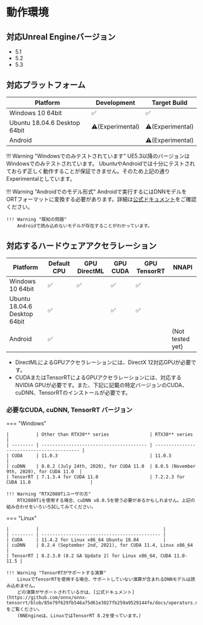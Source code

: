 # 動作環境

## 対応Unreal Engineバージョン

- 5.1
- 5.2
- 5.3

## 対応プラットフォーム

| Platform                   | Development | Target Build |
| -------------------------- | ----------- | ------------ |
| Windows 10 64bit           | ✅          | ✅          |
| Ubuntu 18.04.6 Desktop 64bit | ⚠️(Experimental) | ⚠️(Experimental) | 
| Android                    |             | ⚠️(Experimental) |

!!! Warning "Windowsでのみテストされています"
    UE5.3以降のバージョンはWindowsでのみテストされています。
    UbuntuやAndroidでは十分にテストされておらず正しく動作することが保証できません。そのため上記の通りExperimentalとしています。

!!! Warning "Androidでのモデル形式"
    Androidで実行するにはDNNモデルをORTフォーマットに変換する必要があります。詳細は[公式ドキュメント](https://onnxruntime.ai/docs/reference/ort-format-models.html#convert-onnx-models-to-ort-format)をご確認ください。

    !!! Warning "既知の問題"
        Androidで読み込めないモデルが存在することがわかっています。

## 対応するハードウェアアクセラレーション

| Platform                   | Default CPU | GPU DirectML | GPU CUDA | GPU TensorRT | NNAPI |
| -------------------------- | ----------- | ------------ | -------- |------------- | ----- |
| Windows 10 64bit           | ✅          | ✅          | ✅       | ✅          |       |
| Ubuntu 18.04.6 Desktop 64bit | ✅          |              | ✅      | ✅          |        |
| Android                    | ✅          |              |          |             | (Not tested yet) |

- DirectMLによるGPUアクセラレーションには、DirectX 12対応GPUが必要です。
- CUDAまたはTensorRTによるGPUアクセラレーションには、対応するNVIDIA GPUが必要です。また、下記に記載の特定バージョンのCUDA、cuDNN、TensorRTのインストールが必要です。

### 必要なCUDA, cuDNN, TensorRT バージョン

=== "Windows"

    |          | Other than RTX30** series               | RTX30** series                             |
    | -------- | --------------------------------------- | ------------------------------------------ |
    | CUDA     | 11.0.3                                  | 11.0.3                                     |
    | cuDNN    | 8.0.2 (July 24th, 2020), for CUDA 11.0  | 8.0.5 (November 9th, 2020), for CUDA 11.0  |
    | TensorRT | 7.1.3.4 for CUDA 11.0                   | 7.2.2.3 for CUDA 11.0                      |

    !!! Warning "RTX2080Tiユーザの方"
        RTX2080Tiを使用する場合、cuDNN v8.0.5を使う必要があるかもしれません。上記の組み合わせをいろいろ試してみてください。

=== "Linux"

    |          |                                              |
    | -------- | -------------------------------------------- |
    | CUDA     | 11.4.2 for Linux x86_64 Ubuntu 18.04         |
    | cuDNN    | 8.2.4 (September 2nd, 2021), for CUDA 11.4, Linux x86_64 |
    | TensorRT | 8.2.3.0 (8.2 GA Update 2) for Linux x86_64, CUDA 11.0-11.5 |

    !!! Warning "TensorRTがサポートする演算"
        LinuxでTensorRTを使用する場合、サポートしていない演算が含まれるDNNモデルは読み込めません。  
        どの演算がサポートされているかは、[公式ドキュメント](https://github.com/onnx/onnx-tensorrt/blob/85e79f629fb546a75d61e3027fb259a9529144fe/docs/operators.md)をご覧ください。  
        (NNEngineは、LinuxではTensorRT 8.2を使っています。)